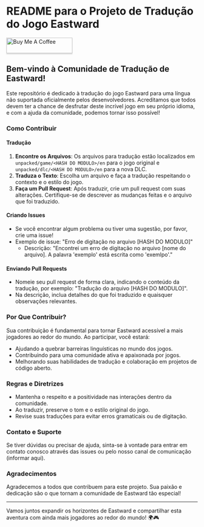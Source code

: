 # README para o Projeto de Tradução do Jogo Eastward
<a href="https://www.buymeacoffee.com/anarcotraducoes" target="_blank"><img src="https://www.buymeacoffee.com/assets/img/custom_images/orange_img.png" alt="Buy Me A Coffee" style="height: 41px !important;width: 174px !important;box-shadow: 0px 3px 2px 0px rgba(190, 190, 190, 0.5) !important;-webkit-box-shadow: 0px 3px 2px 0px rgba(190, 190, 190, 0.5) !important;" ></a>

## Bem-vindo à Comunidade de Tradução de Eastward!

Este repositório é dedicado à tradução do jogo Eastward para uma língua não suportada oficialmente pelos desenvolvedores. Acreditamos que todos devem ter a chance de desfrutar deste incrível jogo em seu próprio idioma, e com a ajuda da comunidade, podemos tornar isso possível!

### Como Contribuir

#### Tradução
1. **Encontre os Arquivos**: Os arquivos para tradução estão localizados em `unpacked/game/<HASH DO MODULO>/en` para o jogo original e `unpacked/dlc/<HASH DO MODULO>/en` para a nova DLC.
2. **Traduza o Texto**: Escolha um arquivo e faça a tradução respeitando o contexto e o estilo do jogo.
3. **Faça um Pull Request**: Após traduzir, crie um pull request com suas alterações. Certifique-se de descrever as mudanças feitas e o arquivo que foi traduzido.

#### Criando Issues
- Se você encontrar algum problema ou tiver uma sugestão, por favor, crie uma issue!
- Exemplo de issue: "Erro de digitação no arquivo [HASH DO MODULO]"
  - Descrição: "Encontrei um erro de digitação no arquivo [nome do arquivo]. A palavra 'exemplo' está escrita como 'exemlpo'."

#### Enviando Pull Requests
- Nomeie seu pull request de forma clara, indicando o conteúdo da tradução, por exemplo: "Tradução do arquivo [HASH DO MODULO]".
- Na descrição, inclua detalhes do que foi traduzido e quaisquer observações relevantes.

### Por Que Contribuir?

Sua contribuição é fundamental para tornar Eastward acessível a mais jogadores ao redor do mundo. Ao participar, você estará:

- Ajudando a quebrar barreiras linguísticas no mundo dos jogos.
- Contribuindo para uma comunidade ativa e apaixonada por jogos.
- Melhorando suas habilidades de tradução e colaboração em projetos de código aberto.

### Regras e Diretrizes

- Mantenha o respeito e a positividade nas interações dentro da comunidade.
- Ao traduzir, preserve o tom e o estilo original do jogo.
- Revise suas traduções para evitar erros gramaticais ou de digitação.

### Contato e Suporte

Se tiver dúvidas ou precisar de ajuda, sinta-se à vontade para entrar em contato conosco através das issues ou pelo nosso canal de comunicação (informar aqui).

### Agradecimentos

Agradecemos a todos que contribuem para este projeto. Sua paixão e dedicação são o que tornam a comunidade de Eastward tão especial!

---

Vamos juntos expandir os horizontes de Eastward e compartilhar esta aventura com ainda mais jogadores ao redor do mundo! 🌍🎮